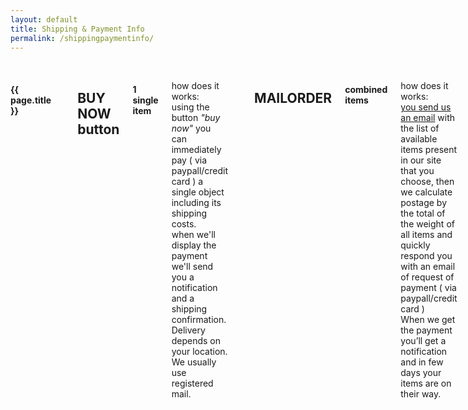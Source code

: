 ```yaml
---
layout: default
title: Shipping & Payment Info
permalink: /shippingpaymentinfo/
---
```


<br>
	
<div class="small-12 columns">
	<div class="small-12 columns">
		<div class="small-12 columns">
		 <h4>{{ page.title }}</h4>
		</div>   
			<div class="large-6 small-12 columns">
			<hr>
				<h2>BUY NOW button</h2>
				<h4>1 single item</h4>
				<p>how does it works: <br>
				using the button <i>"buy now"</i> you can immediately pay ( via paypall/credit card ) a single object including its shipping costs.<br>
				when we'll display the payment we'll send you a notification and a shipping confirmation. Delivery depends on your location. <br>
				We usually use registered mail.<br>		
				</p>		 
			</div>
			<div class="large-6 small-12 columns">
			<hr>
				<h2>MAILORDER</h2>
				<h4>combined items</h4>
				<p>how does it works: <br>
				<a href="mailto:{{ site.email }}">you send us an email</a> with the list of available items present in our site that you choose, then we calculate postage by the total of the weight of all items and quickly respond you with an email of request of payment ( via paypall/credit card )<br>
				When we get the payment you’ll get a notification and in few days your items are on their way.</p>
			</div>
	</div>
</div>
